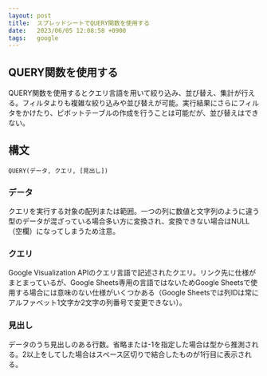 ```yaml
---
layout: post
title:  スプレッドシートでQUERY関数を使用する
date:   2023/06/05 12:08:58 +0900
tags:   google
---
```


## QUERY関数を使用する

QUERY関数を使用するとクエリ言語を用いて絞り込み、並び替え、集計が行える。フィルタよりも複雑な絞り込みや並び替えが可能。実行結果にさらにフィルタをかけたり、ピボットテーブルの作成を行うことは可能だが、並び替えはできない。

## 構文

```google
QUERY(データ, クエリ, [見出し])
```

### データ

クエリを実行する対象の配列または範囲。一つの列に数値と文字列のように違う型のデータが混ざっている場合多い方に変換され、変換できない場合はNULL（空欄）になってしまうため注意。

### クエリ

Google Visualization APIのクエリ言語で記述されたクエリ。リンク先に仕様がまとまっているが、Google Sheets専用の言語ではないためGoogle Sheetsで使用する場合には意味のない仕様がいくつかある（Google Sheetsでは列IDは常にアルファベット1文字か2文字の列番号で変更できない）。

### 見出し

データのうち見出しのある行数。省略または-1を指定した場合は型から推測される。2以上をしてした場合はスペース区切りで結合したものが1行目に表示される。
